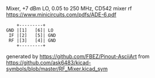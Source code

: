 Mixer, +7 dBm LO, 0.05 to 250 MHz, CD542
mixer rf
https://www.minicircuits.com/pdfs/ADE-6.pdf


	    +---------+
	GND |[1]   [6]| LO
	 IF |[2]   [5]| GND
	 RF |[3]   [4]| GND
	    +---------+


generated by https://github.com/FBEZ/Pinout-AsciiArt from https://github.com/ask6483/kicad-symbols/blob/master/RF_Mixer.kicad_sym